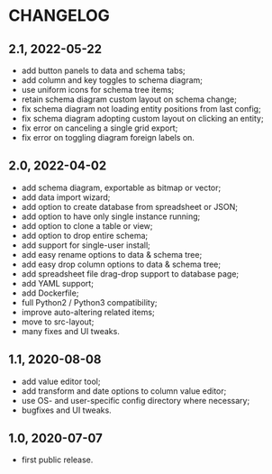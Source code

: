 CHANGELOG
=========

2.1, 2022-05-22
---------------
- add button panels to data and schema tabs;
- add column and key toggles to schema diagram;
- use uniform icons for schema tree items;
- retain schema diagram custom layout on schema change;
- fix schema diagram not loading entity positions from last config;
- fix schema diagram adopting custom layout on clicking an entity;
- fix error on canceling a single grid export;
- fix error on toggling diagram foreign labels on.


2.0, 2022-04-02
---------------
- add schema diagram, exportable as bitmap or vector;
- add data import wizard;
- add option to create database from spreadsheet or JSON;
- add option to have only single instance running;
- add option to clone a table or view;
- add option to drop entire schema;
- add support for single-user install;
- add easy rename options to data & schema tree;
- add easy drop column options to data & schema tree;
- add spreadsheet file drag-drop support to database page;
- add YAML support;
- add Dockerfile;
- full Python2 / Python3 compatibility;
- improve auto-altering related items;
- move to src-layout;
- many fixes and UI tweaks.


1.1, 2020-08-08
---------------
- add value editor tool;
- add transform and date options to column value editor;
- use OS- and user-specific config directory where necessary;
- bugfixes and UI tweaks.


1.0, 2020-07-07
---------------
- first public release.

